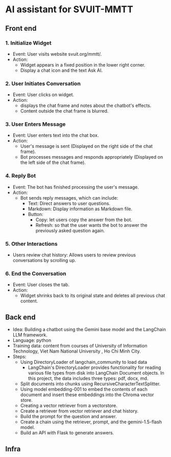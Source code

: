 # AI assistant for SVUIT-MMTT

## Front end

### 1. Initialize Widget

- Event: User visits website svuit.org/mmtt/.
- Action:
    + Widget appears in a fixed position in the lower right corner.
    + Display a chat icon and the text Ask AI.

### 2. User Initiates Conversation

- Event: User clicks on widget.
- Action:
    + displays the chat frame and notes about the chatbot's effects.
    + Content outside the chat frame is blurred.
      
### 3. User Enters Message

- Event: User enters text into the chat box.
- Action:
  + User's message is sent (Displayed on the right side of the chat frame).
  + Bot processes messages and responds appropriately (Displayed on the left side of the chat frame).

### 4. Reply Bot

- Event: The bot has finished processing the user's message.
- Action:
  + Bot sends reply messages, which can include:
    + Text: Direct answers to user questions.
    + Markdown: Display information as Markdown file.
    + Button:
    	+ Copy: let users copy the answer from the bot.
    	+ Refresh: so that the user wants the bot to answer the previously asked question again.
    
### 5. Other Interactions

- Users review chat history: Allows users to review previous conversations by scrolling up.

### 6. End the Conversation

- Event: User closes the tab.
- Action:
  + Widget shrinks back to its original state and deletes all previous chat content.

## Back end

- Idea: Building a chatbot using the Gemini base model and the LangChain LLM framework.  
- Language: python
-  Training data: content from courses of University of Information Technology, Viet Nam National University , Ho Chi Minh City. 
- Steps:
	+  Using DirectoryLoader of langchain_community to load data 
		+ LangChain's DirectoryLoader provides functionality for reading various file types from disk into LangChain Document objects. In this project, the data includes three types: pdf, docx, md.
	+ Split documents into chunks using RecursiveCharacterTextSplitter.
	+ Using model embedding-001 to embed the contents of each document  and insert these embeddings into the Chroma vector store.
	+ Creating a vector retriever from a vectorstore.
	+ Create a retriever from vector retriever and chat history.
	+ Build the prompt for the question and answer.
	+ Create a chain using the retriever, prompt, and the gemini-1.5-flash model.
	+ Build an API with Flask to generate answers.

## Infra
